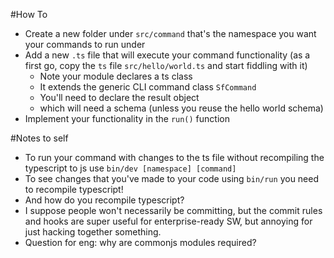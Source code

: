#How To

- Create a new folder under `src/command` that's the namespace you want your commands to run under
- Add a new `.ts` file that will execute your command functionality (as a first go, copy the `ts` file `src/hello/world.ts` and start fiddling with it)
  - Note your module declares a ts class
  - It extends the generic CLI command class `SfCommand`
  - You'll need to declare the result object
  - which will need a schema (unless you reuse the hello world schema)
- Implement your functionality in the `run()` function

#Notes to self

- To run your command with changes to the ts file without recompiling the typescript to js use `bin/dev [namespace] [command]`
- To see changes that you've made to your code using `bin/run` you need to recompile typescript!
- And how do you recompile typescript?
- I suppose people won't necessarily be committing, but the commit rules and hooks are super useful for enterprise-ready SW, but annoying for just hacking together something.
- Question for eng: why are commonjs modules required?
